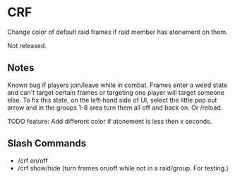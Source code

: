 # CRF

Change color of default raid frames if raid member has atonement on them.

Not released.

## Notes
Known bug if players join/leave while in combat.  Frames enter a weird state and can't target certain frames or targeting one player will target someone else.  To fix this state, on the left-hand side of UI, select the little pop out arrow and in the groups 1-8 area turn them all off and back on.  Or /reload.

TODO feature: Add different color if atonement is less then x seconds.

## Slash Commands
- /crf on/off
- /crf show/hide (turn frames on/off while not in a raid/group. For testing.)
